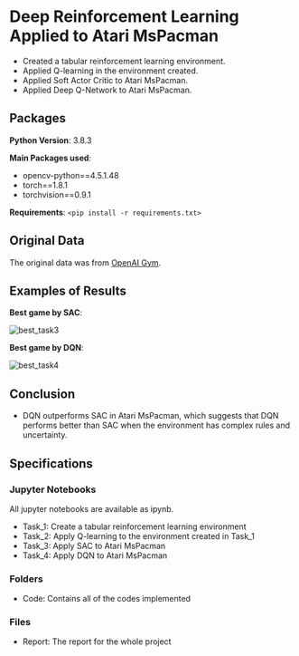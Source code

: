 # Deep Reinforcement Learning Applied to Atari MsPacman

* Created a tabular reinforcement learning environment.
* Applied Q-learning in the environment created.
* Applied Soft Actor Critic to Atari MsPacman.
* Applied Deep Q-Network to Atari MsPacman.

## Packages
**Python Version**: 3.8.3

**Main Packages used**:
* opencv-python==4.5.1.48
* torch==1.8.1
* torchvision==0.9.1

**Requirements**: 
`<pip install -r requirements.txt>`

## Original Data
The original data was from [OpenAI Gym](https://gym.openai.com).

## Examples of Results

**Best game by SAC**:

![best_task3](https://github.com/ChikazeMori/DeepReinforcementLearning-Applied-to-Atari/blob/main/examples/best_task3.gif)

**Best game by DQN**:

![best_task4](https://github.com/ChikazeMori/DeepReinforcementLearning-Applied-to-Atari/blob/main/examples/best_task4.gif)


## Conclusion 
* DQN outperforms SAC in Atari MsPacman, which suggests that DQN performs better than SAC when the environment has complex rules and uncertainty.

## Specifications

### Jupyter Notebooks

All jupyter notebooks are available as ipynb.

* Task_1: Create a tabular reinforcement learning environment 
* Task_2: Apply Q-learning to the environment created in Task_1
* Task_3: Apply SAC to Atari MsPacman
* Task_4: Apply DQN to Atari MsPacman

### Folders

* Code: Contains all of the codes implemented

### Files

* Report: The report for the whole project
